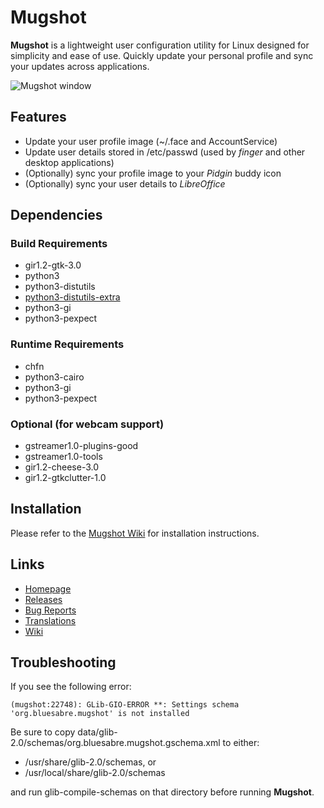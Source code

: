 # Mugshot
**Mugshot** is a lightweight user configuration utility for Linux designed for simplicity and ease of use. Quickly update your personal profile and sync your updates across applications.

![Mugshot window](https://screenshots.bluesabre.org/mugshot/docs/mugshot-main-2.png)

## Features
 - Update your user profile image (~/.face and AccountService)
 - Update user details stored in /etc/passwd (used by *finger* and other desktop applications)
 - (Optionally) sync your profile image to your *Pidgin* buddy icon
 - (Optionally) sync your user details to *LibreOffice*

## Dependencies

### Build Requirements
 - gir1.2-gtk-3.0
 - python3
 - python3-distutils
 - [python3-distutils-extra](https://launchpad.net/python-distutils-extra)
 - python3-gi
 - python3-pexpect

### Runtime Requirements
 - chfn
 - python3-cairo
 - python3-gi
 - python3-pexpect

### Optional (for webcam support)
 - gstreamer1.0-plugins-good
 - gstreamer1.0-tools
 - gir1.2-cheese-3.0
 - gir1.2-gtkclutter-1.0

## Installation

Please refer to the [Mugshot Wiki](https://github.com/bluesabre/mugshot/wiki/Installation) for installation instructions.

## Links
 - [Homepage](https://github.com/bluesabre/mugshot)
 - [Releases](https://github.com/bluesabre/mugshot/releases)
 - [Bug Reports](https://github.com/bluesabre/mugshot/issues)
 - [Translations](https://www.transifex.com/bluesabreorg/mugshot)
 - [Wiki](https://github.com/bluesabre/mugshot/wiki)

## Troubleshooting
If you see the following error:

    (mugshot:22748): GLib-GIO-ERROR **: Settings schema 'org.bluesabre.mugshot' is not installed

Be sure to copy data/glib-2.0/schemas/org.bluesabre.mugshot.gschema.xml to either:

 - /usr/share/glib-2.0/schemas, or
 - /usr/local/share/glib-2.0/schemas

and run glib-compile-schemas on that directory before running **Mugshot**.
